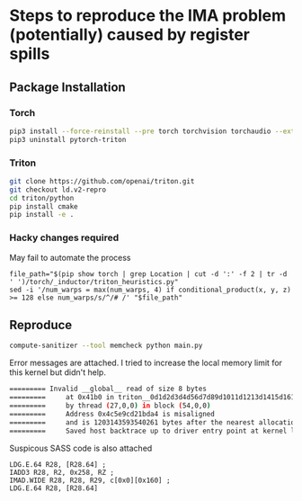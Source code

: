 # Steps to reproduce the IMA problem (potentially) caused by register spills

## Package Installation

### Torch

```bash
pip3 install --force-reinstall --pre torch torchvision torchaudio --extra-index-url https://download.pytorch.org/whl/nightly/cu118
pip3 uninstall pytorch-triton
```

### Triton

```bash
git clone https://github.com/openai/triton.git
git checkout ld.v2-repro
cd triton/python
pip install cmake
pip install -e .
```

### Hacky changes required

May fail to automate the process

```
file_path="$(pip show torch | grep Location | cut -d ':' -f 2 | tr -d ' ')/torch/_inductor/triton_heuristics.py"
sed -i '/num_warps = max(num_warps, 4) if conditional_product(x, y, z) >= 128 else num_warps/s/^/# /' "$file_path"
```

## Reproduce

```bash
compute-sanitizer --tool memcheck python main.py
```

Error messages are attached. I tried to increase the local memory limit for this kernel but didn't help.

```bash
========= Invalid __global__ read of size 8 bytes
=========     at 0x41b0 in triton__0d1d2d3d4d56d7d89d1011d1213d1415d1617d1819d2021d2223d2425d2627d2829d3031d3233d3435d3637d3839d4041d42d
=========     by thread (27,0,0) in block (54,0,0)
=========     Address 0x4c5e9cd21bda4 is misaligned
=========     and is 1203143593540261 bytes after the nearest allocation at 0x7fa91aa00100 of size 512 bytes
=========     Saved host backtrace up to driver entry point at kernel launch time
```

Suspicous SASS code is also attached

```
LDG.E.64 R28, [R28.64] ;
IADD3 R28, R2, 0x258, RZ ;
IMAD.WIDE R28, R28, R29, c[0x0][0x160] ;
LDG.E.64 R28, [R28.64] 
```
